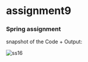 # assignment9

### Spring assignment

snapshot of the Code + Output:

![ss16](https://user-images.githubusercontent.com/124228487/218003376-cdc8cfa3-9797-4db2-8964-37695ed2f1c8.png)
